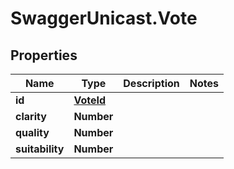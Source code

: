 # SwaggerUnicast.Vote

## Properties

Name | Type | Description | Notes
------------ | ------------- | ------------- | -------------
**id** | [**VoteId**](VoteId.md) |  | 
**clarity** | **Number** |  | 
**quality** | **Number** |  | 
**suitability** | **Number** |  | 


